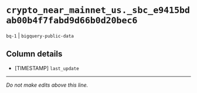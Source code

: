 # `crypto_near_mainnet_us._sbc_e9415bdab00b4f7fabd9d66b0d20bec6`
`bq-1` | `bigquery-public-data`

## Column details
* [TIMESTAMP] `last_update`

-------------------------------------------------------------------------------
*Do not make edits above this line.*

